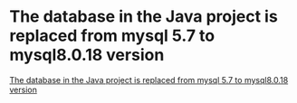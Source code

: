 # The database in the Java project is replaced from mysql 5.7 to mysql8.0.18 version
[The database in the Java project is replaced from mysql 5.7 to mysql8.0.18 version](https://aiwithcloud.com/2022/09/15/the_database_in_the_java_project_is_replaced_from_mysql_5-7_to_mysql8-0-18_version/)